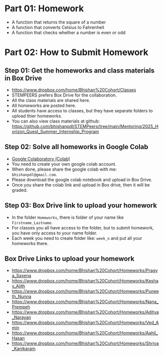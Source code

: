 # Part 01: Homework
- A function that returns the square of a number
- A function that converts Celsius to Fahrenheit
- A function that checks whether a number is even or odd

# Part 02: How to Submit Homework

## Step 01: Get the homeworks and class materials in Box Drive
- https://www.dropbox.com/home/Bhishan%20Cohort/Classes
- STEMPEERS prefers Box Drive for the collaboration.
- All the class materials are shared here.
- All homeworks are posted here.
- All students have access to classes, but they have separate folders to upload thier homeworks.
- You can also view class materials at github: https://github.com/bhishanpdl/STEMPeers/tree/main/Mentoring/2025_Horizon_Quest_Summer_Internship_Program

## Step 02: Solve all homeworks in Google Colab
- [Google Colaboratory (Colab)](https://colab.research.google.com/)
- You need to create your own google colab account.
- When done, please share the google colab with me: `bhishanpdl@gmail.com`.
- Please download the google colab notebook and upload in Box Drive.
- Once you share the colab link and upload in Box drive, then it will be graded.


## Step 03: Box Drive link to upload your homework
- In the folder `Homeworks`, there is folder of your name like `Firstname_Lastname`.
- For classes you all have access to the folder, but to submit homework, you have only access to your name folder.
- Each week you need to create folder like: `week_n` and put all your homeworks there.


## Box Drive Links to upload your homework
- https://www.dropbox.com/home/Bhishan%20Cohort/Homeworks/Pragya_Saxena  
- https://www.dropbox.com/home/Bhishan%20Cohort/Homeworks/Keshav_Ajith  
- https://www.dropbox.com/home/Bhishan%20Cohort/Homeworks/Puneeth_Nunna  
- https://www.dropbox.com/home/Bhishan%20Cohort/Homeworks/Nana_Prempeh  
- https://www.dropbox.com/home/Bhishan%20Cohort/Homeworks/Aditya_Narayan  
- https://www.dropbox.com/home/Bhishan%20Cohort/Homeworks/Ved_Amin  
- https://www.dropbox.com/home/Bhishan%20Cohort/Homeworks/Aahil_Hasan  
- https://www.dropbox.com/home/Bhishan%20Cohort/Homeworks/Shriya_Kanikaram
